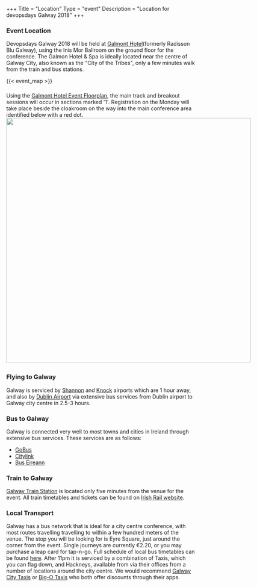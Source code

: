 +++
Title = "Location"
Type = "event"
Description = "Location for devopsdays Galway 2018"
+++

### Event Location

Devopsdays Galway 2018 will be held at <a href="https://www.thegalmont.com/" target="_blank">Galmont Hotel</a>(formerly Radisson Blu Galway), using the Inis Mor Ballroom on the ground floor for the conference. The Galmon Hotel & Spa is ideally located near the centre of Galway City, also known as the "City of the Tribes", only a few minutes walk from the train and bus stations.

<div style="width: 550px; padding-bottom: 5px; margin: 0 auto;">
{{< event_map >}}
</div>
<br />
Using the <a href="https://www.thegalmont.com/en/meetings-floor-plans-capacities/" target="_blank">Galmont Hotel Event Floorplan</a>, the main track and breakout sessions will occur in sections marked '1'. Registration on the Monday will take place beside the cloakroom on the way into the main conference area identified below with a red dot.
<div style="width: 650px; padding-bottom: 5px; margin: 0 auto;">
<img src="/events/2017-galway/location/floorplan.png" style="width: 650px;"/>
</div>

### Flying to Galway

Galway is serviced by <a href="http://www.shannonairport.ie" target="_blank">Shannon</a> and <a href="www.irelandwestairport.com" target="_blank">Knock</a> airports which are 1 hour away, and also by <a href="https://www.dublinairport.com/" target="_blank">Dublin Airport</a> via extensive bus services from Dublin airport to Galway city centre in 2.5-3 hours.


### Bus to Galway

Galway is connected very well to most towns and cities in Ireland through extensive bus services. These services are as follows:

* <a href="www.gobus.ie" target="_blank">GoBus</a>
* <a href="www.citylink.ie" target="_blank">Citylink</a>
* <a href="www.buseireann.ie" target="_blank">Bus Éireann</a>

### Train to Galway

<a href="http://www.irishrail.ie/travel-information/galway-ceannt" target="_blank">Galway Train Station</a> is located only five minutes from the venue for the event. All train timetables and tickets can be found on <a href="www.irishrail.ie" target="_blank">Irish Rail website</a>.

### Local Transport

Galway has a bus network that is ideal for a city centre conference, with most routes travelling travelling to within a few hundred meters of the venue. The stop you will be looking for is Eyre Square, just around the corner from the event. Single journeys are currently €2.20, or you may purchase a leap card for tap-n-go. Full schedule of local bus timetables can be found <a href="http://www.buseireann.ie/inner.php?id=355#Galway" target="_blank">here</a>. After 11pm it is serviced by a combination of Taxis, which you can flag down, and Hackneys, available from via their offices from a number of locations around the city centre. We would recommend <a href="http://www.galwaytaxis.com/" target="_blank">Galway City Taxis</a> or <a href="http://www.bigotaxis.com/" target="_blank">Big-O Taxis</a> who both offer discounts through their apps.
